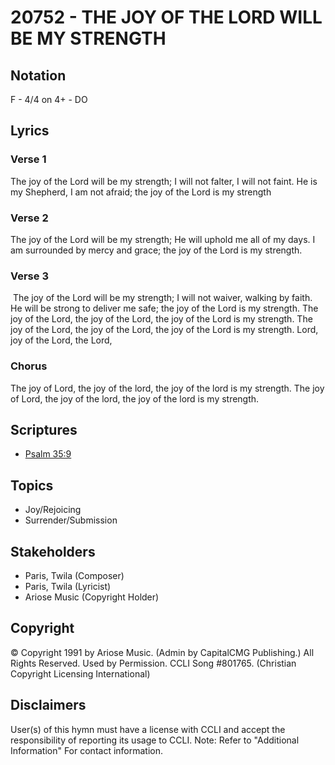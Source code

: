 # 20752 - THE JOY OF THE LORD WILL BE MY STRENGTH

## Notation

F - 4/4 on 4+ - DO

## Lyrics

### Verse 1

The joy of the Lord will be my strength; I will not falter, I will not faint. He is my Shepherd, I am not afraid; the joy of the Lord is my strength 



### Verse 2

The joy of the Lord will be my strength; He will uphold me all of my days. I am surrounded by mercy and grace; the joy of the Lord is my strength.



### Verse 3

 The joy of the Lord will be my strength; I will not waiver, walking by faith. He will be strong to deliver me safe; the joy of the Lord is my strength. The joy of the Lord, the joy of the Lord, the joy of the Lord is my strength. The joy of the Lord,  the joy of the Lord, the joy of the Lord is my strength. Lord,  joy of the Lord, the Lord,

### Chorus

The joy of Lord, the joy of the lord, the joy of the lord is my strength. The joy of Lord, the joy of the lord, the joy of the lord is my strength.


## Scriptures

- [Psalm 35:9](https://www.biblegateway.com/passage/?search=Psalm%2035%3A9)

## Topics

- Joy/Rejoicing
- Surrender/Submission

## Stakeholders

- Paris, Twila (Composer)
- Paris, Twila (Lyricist)
- Ariose Music (Copyright Holder)

## Copyright

© Copyright 1991 by Ariose Music. (Admin by CapitalCMG Publishing.) All Rights Reserved. Used by Permission. CCLI Song #801765.
(Christian Copyright Licensing International)

## Disclaimers

User(s) of this hymn must have a license with CCLI and accept the responsibility of reporting its usage to CCLI.
Note: Refer to "Additional Information" For contact information.

